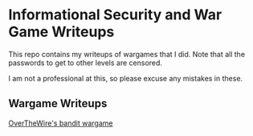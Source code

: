 # Informational Security and War Game Writeups
This repo contains my writeups of wargames that I did. 
Note that all the passwords to get to other levels are censored.

I am not a professional at this, so please excuse any mistakes in these.

## Wargame Writeups 
[OverTheWire's bandit wargame](OTWbandit.md)
